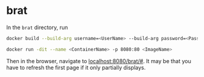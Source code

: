 # brat

In the `brat` directory, run
```sh
docker build --build-arg username=<UserName> --build-arg password=<Password> --build-arg adminemail=<AdminEmail> -t <ImageName> .

docker run -dit --name <ContainerName> -p 8080:80 <ImageName>
```

Then in the browser, navigate to [localhost:8080/brat/#](http://localhost:8080/brat/#).  It may be that you have to refresh the first page if it only partially displays.

